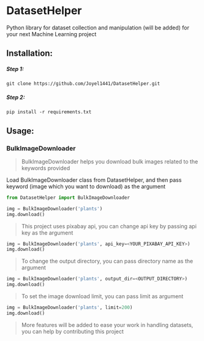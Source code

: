# DatasetHelper
Python library for dataset collection and manipulation (will be added) for your next Machine Learning project

## Installation:
##### Step 1:
`git clone https://github.com/Joyel1441/DatasetHelper.git`
##### Step 2:
`pip install -r requirements.txt`

## Usage:
### BulkImageDownloader
> BulkImageDownloader helps you download bulk images related to the keywords provided

Load BulkImageDownloader class from DatasetHelper, and then pass keyword (image which you want to download) as the argument
```python
from DatasetHelper import BulkImageDownloader

img = BulkImageDownloader('plants')
img.download()
```
> This project uses pixabay api, you can change api key by passing api key as the argument
```python
img = BulkImageDownloader('plants', api_key=<YOUR_PIXABAY_API_KEY>)
img.download()
```
> To change the output directory, you can pass directory name as the argument
```python
img = BulkImageDownloader('plants', output_dir=<OUTPUT_DIRECTORY>)
img.download()
```

> To set the image download limit, you can pass limit as argument
```python
img = BulkImageDownloader('plants', limit=200)
img.download()
```

> More features will be added to ease your work in handling datasets, you can help by contributing this project
